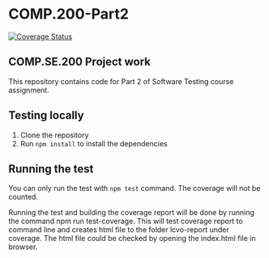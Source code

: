 # COMP.200-Part2

[![Coverage Status](https://coveralls.io/repos/github/saarineriku/COMP.200-Part2/badge.svg?branch=main)](https://coveralls.io/github/saarineriku/COMP.200-Part2?branch=main)

## COMP.SE.200 Project work

This repository contains code for Part 2 of Software Testing course assignment.

## Testing locally

1. Clone the repository
2. Run `npm install` to install the dependencies

## Running the test

You can only run the test with `npm test` command. The coverage will not be counted.

Running the test and building the coverage report will be done by running the command npm run test-coverage. This will test coverage report to command line and creates html file to the folder lcvo-report under coverage. The html file could be checked by opening the index.html file in browser.



